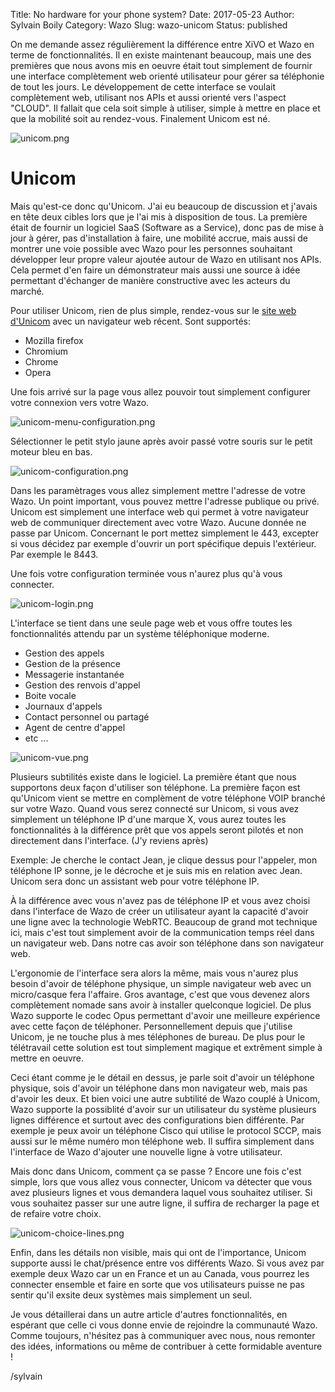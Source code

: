 Title: No hardware for your phone system?
Date: 2017-05-23
Author: Sylvain Boily
Category: Wazo
Slug: wazo-unicom
Status: published


On me demande assez régulièrement la différence entre XiVO et Wazo en terme de fonctionnalités. Il en existe maintenant beaucoup, mais une des premières que nous avons mis en oeuvre était tout simplement de fournir une interface complètement web orienté utilisateur pour gérer sa téléphonie de tout les jours. Le développement de cette interface se voulait complètement web, utilisant nos APIs et aussi orienté vers l'aspect "CLOUD". Il fallait que cela soit simple à utiliser, simple à mettre en place et que la mobilité soit au rendez-vous. Finalement Unicom est né.

![unicom.png](/public/wazo-unicom/unicom.png "Unicom")

# Unicom

Mais qu'est-ce donc qu'Unicom. J'ai eu beaucoup de discussion et j'avais en tête deux cibles lors que je l'ai mis à disposition de tous. La première était de fournir un logiciel SaaS (Software as a Service), donc pas de mise à jour à gérer, pas d'installation à faire, une mobilité accrue, mais aussi de montrer une voie possible avec Wazo pour les personnes souhaitant développer leur propre valeur ajoutée autour de Wazo en utilisant nos APIs. Cela permet d'en faire un démonstrateur mais aussi une source à idée permettant d'échanger de manière constructive avec les acteurs du marché.

Pour utiliser Unicom, rien de plus simple, rendez-vous sur le [site web d'Unicom](https://phone.wazo.community) avec un navigateur web récent. Sont supportés:

- Mozilla firefox
- Chromium
- Chrome
- Opera

Une fois arrivé sur la page vous allez pouvoir tout simplement configurer votre connexion vers votre Wazo.

![unicom-menu-configuration.png](/public/wazo-unicom/unicom-menu-configuration.png "Unicom menu configuration")

Sélectionner le petit stylo jaune après avoir passé votre souris sur le petit moteur bleu en bas.

![unicom-configuration.png](/public/wazo-unicom/unicom-configuration.png "Unicom configuration")

Dans les paramètrages vous allez simplement mettre l'adresse de votre Wazo. Un point important, vous pouvez mettre l'adresse publique ou privé. Unicom est simplement une interface web qui permet à votre navigateur web de communiquer directement avec votre Wazo. Aucune donnée ne passe par Unicom. Concernant le port mettez simplement le 443, excepter si vous décidez par exemple d'ouvrir un port spécifique depuis l'extérieur. Par exemple le 8443.

Une fois votre configuration terminée vous n'aurez plus qu'à vous connecter.

![unicom-login.png](/public/wazo-unicom/unicom-login.png "Unicom login")

L'interface se tient dans une seule page web et vous offre toutes les fonctionnalités attendu par un système téléphonique moderne.

- Gestion des appels
- Gestion de la présence
- Messagerie instantanée
- Gestion des renvois d'appel
- Boite vocale
- Journaux d'appels
- Contact personnel ou partagé
- Agent de centre d'appel
- etc ...

![unicom-vue.png](/public/wazo-unicom/unicom-vue.png "Unicom vue")

Plusieurs subtilités existe dans le logiciel. La première étant que nous supportons deux façon d'utiliser son téléphone. La première façon est qu'Unicom vient se mettre en complèment de votre téléphone VOIP branché sur votre Wazo. Quand vous serez connecté sur Unicom, si vous avez simplement un téléphone IP d'une marque X, vous aurez toutes les fonctionnalités à la différence prêt que vos appels seront pilotés et non directement dans l'interface. (J'y reviens après)

Exemple: Je cherche le contact Jean, je clique dessus pour l'appeler, mon téléphone IP sonne, je le décroche et je suis mis en relation avec Jean. Unicom sera donc un assistant web pour votre téléphone IP.

À la différence avec vous n'avez pas de téléphone IP et vous avez choisi dans l'interface de Wazo de créer un utilisateur ayant la capacité d'avoir une ligne avec la technologie WebRTC. Beaucoup de grand mot technique ici, mais c'est tout simplement avoir de la communication temps réel dans un navigateur web. Dans notre cas avoir son téléphone dans son navigateur web.

L'ergonomie de l'interface sera alors la même, mais vous n'aurez plus besoin d'avoir de téléphone physique, un simple navigateur web avec un micro/casque fera l'affaire. Gros avantage, c'est que vous devenez alors complètement nomade sans avoir à installer quelconque logiciel. De plus Wazo supporte le codec Opus permettant d'avoir une meilleure expérience avec cette façon de téléphoner. Personnellement depuis que j'utilise Unicom, je ne touche plus à mes téléphones de bureau. De plus pour le télétravail cette solution est tout simplement magique et extrêment simple à mettre en oeuvre.

Ceci étant comme je le détail en dessus, je parle soit d'avoir un téléphone physique, sois d'avoir un téléphone dans mon navigateur web, mais pas d'avoir les deux. Et bien voici une autre subtilité de Wazo couplé à Unicom, Wazo supporte la possiblité d'avoir sur un utilisateur du système plusieurs lignes différence et surtout avec des configurations bien différente. Par exemple je peux avoir un téléphone Cisco qui utilise le protocol SCCP, mais aussi sur le même numéro mon téléphone web. Il suffira simplement dans l'interface de Wazo d'ajouter une nouvelle ligne à votre utilisateur.

Mais donc dans Unicom, comment ça se passe ? Encore une fois c'est simple, lors que vous allez vous connecter, Unicom va détecter que vous avez plusieurs lignes et vous demandera laquel vous souhaitez utiliser. Si vous souhaitez passer sur une autre ligne, il suffira de recharger la page et de refaire votre choix.

![unicom-choice-lines.png](/public/wazo-unicom/unicom-choice-lines.png "Unicom choice lines")

Enfin, dans les détails non visible, mais qui ont de l'importance, Unicom supporte aussi le chat/présence entre vos différents Wazo. Si vous avez par exemple deux Wazo car un en France et un au Canada, vous pourrez les connecter ensemble et faire en sorte que vos utilisateurs puisse ne pas sentir qu'il exsite deux systèmes mais simplement un seul.

Je vous détaillerai dans un autre article d'autres fonctionnalités, en espérant que celle ci vous donne envie de rejoindre la communauté Wazo. Comme toujours, n'hésitez pas à communiquer avec nous, nous remonter des idées, informations ou même de contribuer à cette formidable aventure !

/sylvain
